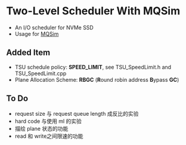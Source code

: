 # Two-Level Scheduler With MQSim
- An I/O scheduler for NVMe SSD     
- Usage for [MQSim](https://github.com/CMU-SAFARI/MQSim)

## Added Item
- TSU schedule policy: **SPEED_LIMIT**, see TSU_SpeedLimit.h and TSU_SpeedLimit.cpp   
- Plane Allocation Scheme: **RBGC** (**R**ound robin address **B**ypass **__GC__**)

## To Do
- request size 与 request queue length 成反比的实验     
- hard code 与使用 ml 的实验     
- 描绘 plane 状态的功能   
- read 和 write之间限速的功能
